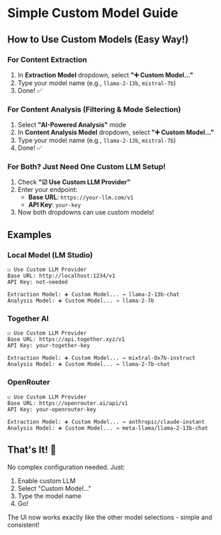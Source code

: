 # Simple Custom Model Guide

## How to Use Custom Models (Easy Way!)

### For Content Extraction

1. In **Extraction Model** dropdown, select **"➕ Custom Model..."**
2. Type your model name (e.g., `llama-2-13b`, `mistral-7b`)
3. Done! ✅

### For Content Analysis (Filtering & Mode Selection)

1. Select **"AI-Powered Analysis"** mode
2. In **Content Analysis Model** dropdown, select **"➕ Custom Model..."**
3. Type your model name (e.g., `llama-2-13b`, `mistral-7b`)
4. Done! ✅

### For Both? Just Need One Custom LLM Setup!

1. Check **"☑ Use Custom LLM Provider"**
2. Enter your endpoint:
   - **Base URL**: `https://your-llm.com/v1`
   - **API Key**: `your-key`
3. Now both dropdowns can use custom models!

## Examples

### Local Model (LM Studio)
```
☑ Use Custom LLM Provider
Base URL: http://localhost:1234/v1
API Key: not-needed

Extraction Model: ➕ Custom Model... → llama-2-13b-chat
Analysis Model: ➕ Custom Model... → llama-2-7b
```

### Together AI
```
☑ Use Custom LLM Provider  
Base URL: https://api.together.xyz/v1
API Key: your-together-key

Extraction Model: ➕ Custom Model... → mixtral-8x7b-instruct
Analysis Model: ➕ Custom Model... → llama-2-7b-chat
```

### OpenRouter
```
☑ Use Custom LLM Provider
Base URL: https://openrouter.ai/api/v1
API Key: your-openrouter-key

Extraction Model: ➕ Custom Model... → anthropic/claude-instant
Analysis Model: ➕ Custom Model... → meta-llama/llama-2-13b-chat
```

## That's It! 🎉

No complex configuration needed. Just:
1. Enable custom LLM
2. Select "Custom Model..." 
3. Type the model name
4. Go!

The UI now works exactly like the other model selections - simple and consistent!